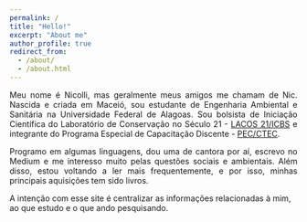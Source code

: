 ```yaml
---
permalink: /
title: "Hello!"
excerpt: "About me"
author_profile: true
redirect_from: 
  - /about/
  - /about.html
---
```


<p align="justify"> Meu nome é Nicolli, mas geralmente meus amigos me chamam de Nic. Nascida e criada em Maceió, sou estudante de Engenharia Ambiental e Sanitária na Universidade Federal de Alagoas. Sou bolsista de Iniciação Científica do Laboratório de Conservação no Século 21 - <a href="https://lacos21.com">LACOS 21/ICBS</a> e integrante do Programa Especial de Capacitação Discente - <a href="https://pec-ufal.com">PEC/CTEC</a>.</p> 

<p align="justify"> Programo em algumas linguagens, dou uma de cantora por aí, escrevo no Medium e me interesso muito pelas questões sociais e ambientais. Além disso, estou voltando a ler mais frequentemente, e por isso, minhas principais aquisições tem sido livros.</p>

A intenção com esse site é centralizar as informações relacionadas à mim, ao que estudo e o que ando pesquisando.
